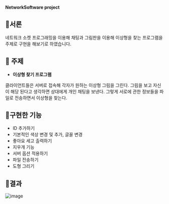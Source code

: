 **NetworkSoftware project**
## 🔸서론

네트워크 소켓 프로그래밍을 이용해 채팅과 그림판을 이용해 이상형을 찾는 프로그램을 주제로 구현을 해보기로 하였습니다.

## 🔸 주제

- **이상형 찾기 프로그램**

클라이언트들은 서버로 접속해 각자가 원하는 이상형 그림을 그린다. 그림을 보고 자신이 해당
된다고 생각하면 상대에게 개인 채팅을 보낸다. 그렇게 서로에 관한 정보들을 파일로 전송하면서
이상형을 찾는다.

## 🔸구현한 기능

- ID 추가하기
- 기본적인 색상 변경 및 추가, 글꼴 변경
- 좋아요 세고 출력하기
- 지우개 기능
- 서버 옵션 적용하기
- 파일 전송하기
- 도형 그리기
  
## 🔸결과
  ![image](https://github.com/ji1won/NetworkSoftware/assets/141638383/89e7c46e-fd96-483a-9b5b-8975a5b05c0c)
